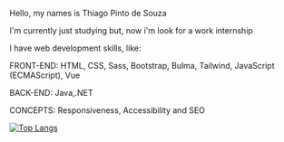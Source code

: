 Hello, my names is Thiago Pinto de Souza

I'm currently just studying but, now i'm look for a work internship

I have web development skills, like:

FRONT-END:
HTML, CSS, Sass, Bootstrap, Bulma, Tailwind, JavaScript (ECMAScript), Vue

BACK-END:
Java,.NET

CONCEPTS:
Responsiveness, Accessibility and SEO


[![Top Langs](https://github-readme-stats.vercel.app/api/top-langs/?username=Thiago-pi-souza&layout=compact&langs_count=7)](https://github.com/anuraghazra/github-readme-stats)
